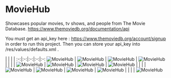 # MovieHub
Showcases popular movies, tv shows, and people from The Movie Database.
https://www.themoviedb.org/documentation/api

You must get an api_key here : https://www.themoviedb.org/account/signup
in order to run this project.  Then you can store your api_key into /res/values/defaults.xml . 

   |   |   |   |
:-:|:-:|:-:|:-:|:-:
![MovieHub](https://raw.githubusercontent.com/lawloretienne/MovieHub/master/images/MovieHub_Screenshot_1.png)   |   ![MovieHub](https://raw.githubusercontent.com/lawloretienne/MovieHub/master/images/MovieHub_Screenshot_2.png)   |   ![MovieHub](https://raw.githubusercontent.com/lawloretienne/MovieHub/master/images/MovieHub_Screenshot_3.png)   |   ![MovieHub](https://raw.githubusercontent.com/lawloretienne/MovieHub/master/images/MovieHub_Screenshot_4.png)
   |   |   |   |
![MovieHub](https://raw.githubusercontent.com/lawloretienne/MovieHub/master/images/MovieHub_Screenshot_5.png)   |   ![MovieHub](https://raw.githubusercontent.com/lawloretienne/MovieHub/master/images/MovieHub_Screenshot_6.png)   |   ![MovieHub](https://raw.githubusercontent.com/lawloretienne/MovieHub/master/images/MovieHub_Screenshot_7.png)   |   ![MovieHub](https://raw.githubusercontent.com/lawloretienne/MovieHub/master/images/MovieHub_Screenshot_8.png)
   |   |   |   |
![MovieHub](https://raw.githubusercontent.com/lawloretienne/MovieHub/master/images/MovieHub_Screenshot_9.png)   |   ![MovieHub](https://raw.githubusercontent.com/lawloretienne/MovieHub/master/images/MovieHub_Screenshot_10.png)   |   ![MovieHub](https://raw.githubusercontent.com/lawloretienne/MovieHub/master/images/MovieHub_Screenshot_11.png)   |   ![MovieHub](https://raw.githubusercontent.com/lawloretienne/MovieHub/master/images/MovieHub_Screenshot_12.png)
   |   |   |   |
![MovieHub](https://raw.githubusercontent.com/lawloretienne/MovieHub/master/images/MovieHub_Screenshot_13.png)   
